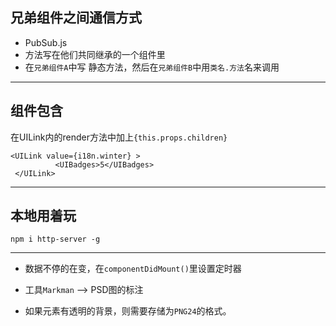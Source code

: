 ## 兄弟组件之间通信方式

- PubSub.js
- 方法写在他们共同继承的一个组件里
- 在`兄弟组件A`中写 静态方法，然后在`兄弟组件B`中用`类名.方法`名来调用

- - -

## 组件包含
在UILink内的render方法中加上`{this.props.children}`

    <UILink value={i18n.winter} >
              <UIBadges>5</UIBadges>
     </UILink>
 
 - - -
 ## 本地用着玩
 
    npm i http-server -g
 
 - - -
- 数据不停的在变，在`componentDidMount()`里设置定时器

- 工具`Markman` --> PSD图的标注

- 如果元素有透明的背景，则需要存储为`PNG24`的格式。
